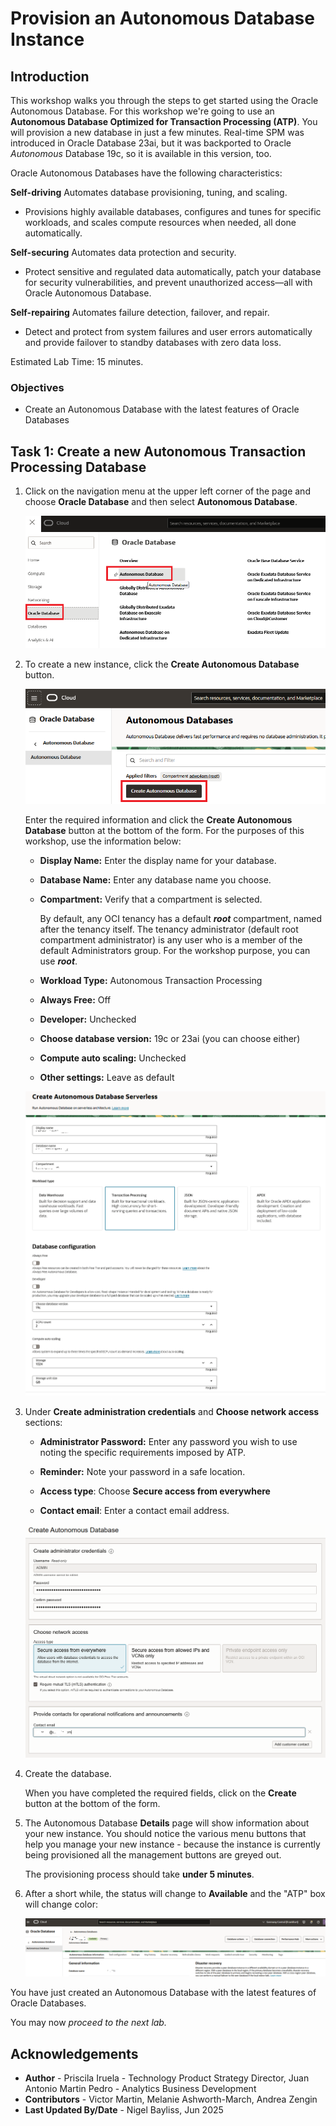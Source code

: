 # Provision an Autonomous Database Instance

## Introduction

This workshop walks you through the steps to get started using the Oracle Autonomous Database. For this workshop we're going to use an  **Autonomous Database Optimized for Transaction Processing (ATP)**. You will provision a new database in just a few minutes. Real-time SPM was introduced in Oracle Database 23ai, but it was backported to Oracle _Autonomous_ Database 19c, so it is available in this version, too.

Oracle Autonomous Databases have the following characteristics:

**Self-driving**
Automates database provisioning, tuning, and scaling.

- Provisions highly available databases, configures and tunes for specific workloads, and scales compute resources when needed, all done automatically.

**Self-securing**
Automates data protection and security.

- Protect sensitive and regulated data automatically, patch your database for security vulnerabilities, and prevent unauthorized access—all with Oracle Autonomous Database.

**Self-repairing**
Automates failure detection, failover, and repair.

- Detect and protect from system failures and user errors automatically and provide failover to standby databases with zero data loss.

Estimated Lab Time: 15 minutes.

### Objectives 
- Create an Autonomous Database with the latest features of Oracle Databases

## Task 1: Create a new Autonomous Transaction Processing Database

1. Click on the navigation menu at the upper left corner of the page and choose **Oracle Database** and then select **Autonomous Database**.

    ![Oracle Cloud Web Console](./images/prov-1.png " ")

2. To create a new instance, click the **Create Autonomous Database** button.

    ![Create ADB](./images/prov-2.png)

    Enter the required information and click the **Create Autonomous Database** button at the bottom of the form. For the purposes of this workshop, use the information below:

    - **Display Name:** Enter the display name for your database.
    
    - **Database Name:** Enter any database name you choose.

    - **Compartment:** Verify that a compartment is selected.

        By default, any OCI tenancy has a default ***root*** compartment, named after the tenancy itself. The tenancy administrator (default root compartment administrator) is any user who is a member of the default Administrators group. For the workshop purpose, you can use ***root***.

    - **Workload Type:** Autonomous Transaction Processing  
    
    - **Always Free:** Off

    - **Developer:** Unchecked    

    - **Choose database version:** 19c or 23ai (you can choose either)

    - **Compute auto scaling:** Unchecked

    - **Other settings:** Leave as default

    ![ADB Creation Details](./images/prov-3-atp.png)

3. Under **Create administration credentials** and **Choose network access** sections:

    - **Administrator Password:** Enter any password you wish to use noting the specific requirements imposed by ATP.
    
    - **Reminder:** Note your password in a safe location.

    - **Access type**: Choose **Secure access from everywhere**

    - **Contact email**: Enter a contact email address.

    ![ADB Creation](./images/prov-4.png)

4. Create the database.

    When you have completed the required fields, click on the **Create** button at the bottom of the form.

5. The Autonomous Database **Details** page will show information about your new instance. You should notice the various menu buttons that help you manage your new instance - because the instance is currently being provisioned all the management buttons are greyed out.

    The provisioning process should take **under 5 minutes**.

6. After a short while, the status will change to **Available** and the "ATP" box will change color:

    ![ADB Creation Provisioning Green](./images/prov-7.png)

You have just created an Autonomous Database with the latest features of Oracle Databases.

You may now *proceed to the next lab.*

## Acknowledgements

- **Author** - Priscila Iruela - Technology Product Strategy Director, Juan Antonio Martin Pedro - Analytics Business Development
- **Contributors** - Victor Martin, Melanie Ashworth-March, Andrea Zengin
- **Last Updated By/Date** - Nigel Bayliss, Jun 2025
